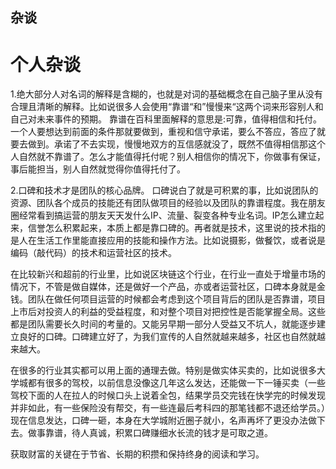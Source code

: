 ## 杂谈

# 个人杂谈
1.绝大部分人对名词的解释是含糊的，也就是对词的基础概念在自己脑子里从没有合理且清晰的解释。比如说很多人会使用“靠谱“和”慢慢来“这两个词来形容别人和自己对未来事件的预期。
靠谱在百科里面解释的意思是:可靠，值得相信和托付。一个人要想达到前面的条件那就要做到，重视和信守承诺，要么不答应，答应了就要去做到。承诺了不去实现，慢慢地双方的互信感就没了，既然不值得相信那这个人自然就不靠谱了。怎么才能值得托付呢？别人相信你的情况下，你做事有保证，事后能担当，别人自然就觉得你值得托付了。

2.口碑和技术才是团队的核心品牌。 口碑说白了就是可积累的事，比如说团队的资源、团队各个成员的技能还有团队做项目的经验以及团队的靠谱程度。我在朋友圈经常看到搞运营的朋友天天发什么IP、流量、裂变各种专业名词。IP怎么建立起来，信誉怎么积累起来，本质上都是靠口碑的。再者就是技术，这里说的技术指的是人在生活工作里能直接应用的技能和操作方法。比如说摄影，做餐饮，或者说是编码（敲代码）的技术和运营社区的技术。

在比较新兴和超前的行业里，比如说区块链这个行业，在行业一直处于增量市场的情况下，不管是做自媒体，还是做好一个产品，亦或者运营社区，口碑本身就是金钱。团队在做任何项目运营的时候都会考虑到这个项目背后的团队是否靠谱，项目上市后对投资人的利益的受益程度，和对整个项目对把控性是否能掌握全局。这些都是团队需要长久时间的考量的。又能另早期一部分人受益又不坑人，就能逐步建立良好的口碑。口碑建立好了，为我们宣传的人自然就越来越多，社区也自然就越来越大。

在很多的行业其实都可以用上面的通理去做。特别是做实体买卖的，比如说很多大学城都有很多的驾校，以前信息没像这几年这么发达，还能做一下一锤买卖（一些驾校下面的人在拉人的时候口头上说着全包，结果学员交完钱在快学完的时候发现并非如此，有一些保险没有帮交，有一些连最后考科四的那笔钱都不退还给学员。）现在信息发达，口碑一砸，本身在大学城附近圈子就小，名声再坏了更没办法做下去。做事靠谱，待人真诚，积累口碑赚细水长流的钱才是可取之道。

获取财富的关键在于节省、长期的积攒和保持终身的阅读和学习。